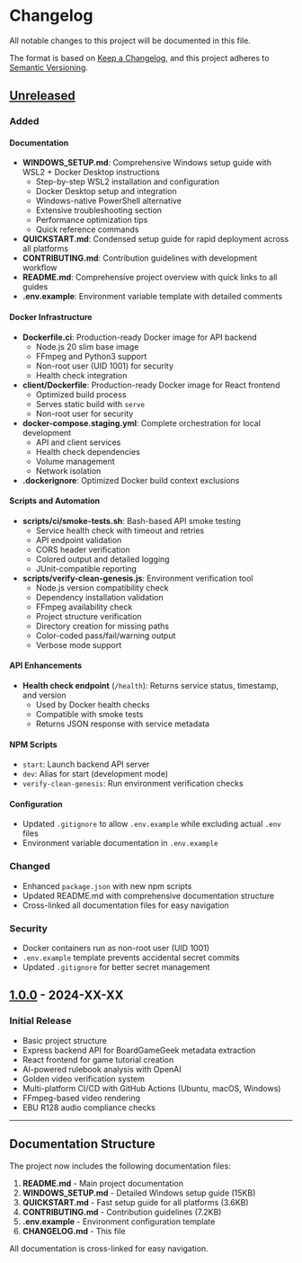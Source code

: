 # Changelog

All notable changes to this project will be documented in this file.

The format is based on [Keep a Changelog](https://keepachangelog.com/en/1.0.0/),
and this project adheres to [Semantic Versioning](https://semver.org/spec/v2.0.0.html).

## [Unreleased]

### Added

#### Documentation
- **WINDOWS_SETUP.md**: Comprehensive Windows setup guide with WSL2 + Docker Desktop instructions
  - Step-by-step WSL2 installation and configuration
  - Docker Desktop setup and integration
  - Windows-native PowerShell alternative
  - Extensive troubleshooting section
  - Performance optimization tips
  - Quick reference commands
- **QUICKSTART.md**: Condensed setup guide for rapid deployment across all platforms
- **CONTRIBUTING.md**: Contribution guidelines with development workflow
- **README.md**: Comprehensive project overview with quick links to all guides
- **.env.example**: Environment variable template with detailed comments

#### Docker Infrastructure
- **Dockerfile.ci**: Production-ready Docker image for API backend
  - Node.js 20 slim base image
  - FFmpeg and Python3 support
  - Non-root user (UID 1001) for security
  - Health check integration
- **client/Dockerfile**: Production-ready Docker image for React frontend
  - Optimized build process
  - Serves static build with `serve`
  - Non-root user for security
- **docker-compose.staging.yml**: Complete orchestration for local development
  - API and client services
  - Health check dependencies
  - Volume management
  - Network isolation
- **.dockerignore**: Optimized Docker build context exclusions

#### Scripts and Automation
- **scripts/ci/smoke-tests.sh**: Bash-based API smoke testing
  - Service health check with timeout and retries
  - API endpoint validation
  - CORS header verification
  - Colored output and detailed logging
  - JUnit-compatible reporting
- **scripts/verify-clean-genesis.js**: Environment verification tool
  - Node.js version compatibility check
  - Dependency installation validation
  - FFmpeg availability check
  - Project structure verification
  - Directory creation for missing paths
  - Color-coded pass/fail/warning output
  - Verbose mode support

#### API Enhancements
- **Health check endpoint** (`/health`): Returns service status, timestamp, and version
  - Used by Docker health checks
  - Compatible with smoke tests
  - Returns JSON response with service metadata

#### NPM Scripts
- `start`: Launch backend API server
- `dev`: Alias for start (development mode)
- `verify-clean-genesis`: Run environment verification checks

#### Configuration
- Updated `.gitignore` to allow `.env.example` while excluding actual `.env` files
- Environment variable documentation in `.env.example`

### Changed
- Enhanced `package.json` with new npm scripts
- Updated README.md with comprehensive documentation structure
- Cross-linked all documentation files for easy navigation

### Security
- Docker containers run as non-root user (UID 1001)
- `.env.example` template prevents accidental secret commits
- Updated `.gitignore` for better secret management

## [1.0.0] - 2024-XX-XX

### Initial Release
- Basic project structure
- Express backend API for BoardGameGeek metadata extraction
- React frontend for game tutorial creation
- AI-powered rulebook analysis with OpenAI
- Golden video verification system
- Multi-platform CI/CD with GitHub Actions (Ubuntu, macOS, Windows)
- FFmpeg-based video rendering
- EBU R128 audio compliance checks

---

## Documentation Structure

The project now includes the following documentation files:

1. **README.md** - Main project documentation
2. **WINDOWS_SETUP.md** - Detailed Windows setup guide (15KB)
3. **QUICKSTART.md** - Fast setup guide for all platforms (3.6KB)
4. **CONTRIBUTING.md** - Contribution guidelines (7.2KB)
5. **.env.example** - Environment configuration template
6. **CHANGELOG.md** - This file

All documentation is cross-linked for easy navigation.

[Unreleased]: https://github.com/w9bikze8u4cbupc/MOBIUS/compare/v1.0.0...HEAD
[1.0.0]: https://github.com/w9bikze8u4cbupc/MOBIUS/releases/tag/v1.0.0
